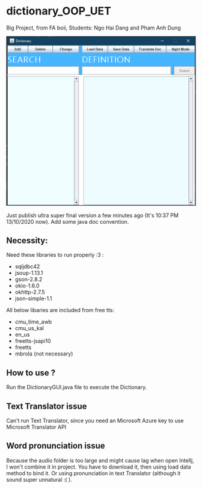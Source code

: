 # dictionary_OOP_UET
Big Project, from FA boii, Students: Ngo Hai Dang and Pham Anh Dung

<img src="./Untitled.png">


Just publish ultra super final version a few minutes ago (It's 10:37 PM 13/10/2020 now).
Add some java doc convention.

## Necessity: 
Need these libraries to run properly :3 :
  - sqljdbc42
  - jsoup-1.13.1
  - gson-2.8.2 
  - okio-1.6.0
  - okhttp-2.7.5 
  - json-simple-1.1
  
All below libaries are included from free tts:
  - cmu_time_awb 
  - cmu_us_kal
  - en_us
  - freetts-jsapi10
  - freetts
  - mbrola (not necessary)

## How to use ?
Run the DictionaryGUI.java file to execute the Dictionary.

## Text Translator issue
Can't run Text Translator, since you need an Microsoft Azure key to use Microsoft Translator API

## Word pronunciation issue 
Because the audio folder is too large and might cause lag when open Intellj, I won't combine it in project. You have to download it, then using load data method to bind it. Or using pronunciation in text Translator (although it sound super unnatural :( ).
